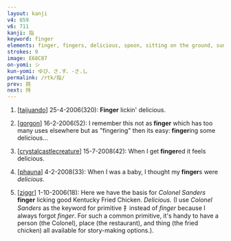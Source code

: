 ```yaml
---
layout: kanji
v4: 659
v6: 711
kanji: 指
keyword: finger
elements: finger, fingers, delicious, spoon, sitting on the ground, sun, day
strokes: 9
image: E68C87
on-yomi: シ
kun-yomi: ゆび、さ.す、-さ.し
permalink: /rtk/指/
prev: 挑
next: 持
---
```


1) [<a href="http://kanji.koohii.com/profile/taijuando">taijuando</a>] 25-4-2006(320): <strong>Finger</strong> lickin&#039; delicious.

2) [<a href="http://kanji.koohii.com/profile/gorgon">gorgon</a>] 16-2-2006(52): I remember this not as<strong> finger</strong> which has too many uses elsewhere but as &quot;fingering&quot; then its easy:<strong> finger</strong>ing some delicious...

3) [<a href="http://kanji.koohii.com/profile/crystalcastlecreature">crystalcastlecreature</a>] 15-7-2008(42): When I get<strong> finger</strong>ed it feels delicious.

4) [<a href="http://kanji.koohii.com/profile/phauna">phauna</a>] 4-2-2008(33): When I was a baby, I thought my<strong> finger</strong>s were <em>delicious</em>.

5) [<a href="http://kanji.koohii.com/profile/ziggr">ziggr</a>] 1-10-2006(18): Here we have the basis for <em>Colonel Sanders</em><strong> finger</strong> licking good Kentucky Fried Chicken. <em>Delicious.</em> (I use <em>Colonel Sanders</em> as the keyword for primitive 扌instead of <em>finger</em> because I always forgot <em>finger</em>. For such a common primitive, it&#039;s handy to have a person (the Colonel), place (the restaurant), and thing (the fried chicken) all available for story-making options.).

